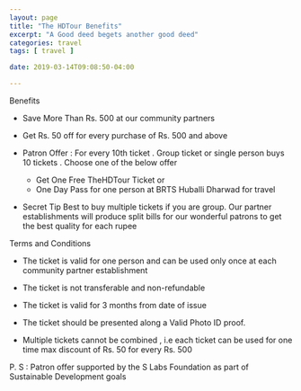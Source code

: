 ```yaml
---
layout: page
title: "The HDTour Benefits"
excerpt: "A Good deed begets another good deed"
categories: travel
tags: [ travel ]

date: 2019-03-14T09:08:50-04:00

---
```



Benefits

* Save More Than Rs. 500 at our community partners

* Get Rs. 50 off for every purchase of Rs. 500 and above

* Patron Offer : For every 10th ticket . Group ticket or single person buys 10 tickets . Choose one of the below offer
    * Get One Free TheHDTour Ticket
      or
    * One Day Pass for one person at BRTS Huballi Dharwad for travel

* Secret Tip
  Best to buy multiple tickets if you are group. Our partner establishments will produce split bills for our wonderful patrons to get the best quality for each rupee

Terms and Conditions

* The ticket is valid for one person and can be used only once at each community partner establishment

* The ticket is not transferable and non-refundable

* The ticket is valid for 3 months from date of issue

* The ticket should be presented along a Valid Photo ID proof.

* Multiple tickets cannot be combined , i.e each ticket can be used for one time max discount of Rs. 50 for every Rs. 500


P. S : Patron offer supported by the S Labs Foundation as part of Sustainable Development goals
